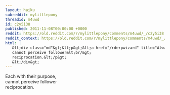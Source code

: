 ```yaml
---
layout: haiku
subreddit: mylittlepony
threadid: m4uwd
id: c2y5i38
published: 2011-11-08T00:00:00 +0000
reddit: https://old.reddit.com/r/mylittlepony/comments/m4uwd/_/c2y5i38
reddit_context: https://old.reddit.com/r/mylittlepony/comments/m4uwd/_/c2y5i38?context=3
html: |
   &lt;div class="md"&gt;&lt;p&gt;&lt;a href="/rderpwizard" title="Always Relevant / Novelties Toil Sans Friends / Paper Bag Princess"&gt;&lt;/a&gt; Each with their purpose,&lt;br/&gt;
   cannot perceive follower&lt;br/&gt;
   reciprocation.&lt;/p&gt;
   &lt;/div&gt;
---
```


[](/rderpwizard "Always Relevant / Novelties Toil Sans Friends / Paper Bag Princess") Each with their purpose,  
cannot perceive follower  
reciprocation.